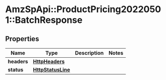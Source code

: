 # AmzSpApi::ProductPricing20220501::BatchResponse

## Properties
Name | Type | Description | Notes
------------ | ------------- | ------------- | -------------
**headers** | [**HttpHeaders**](HttpHeaders.md) |  | 
**status** | [**HttpStatusLine**](HttpStatusLine.md) |  | 

